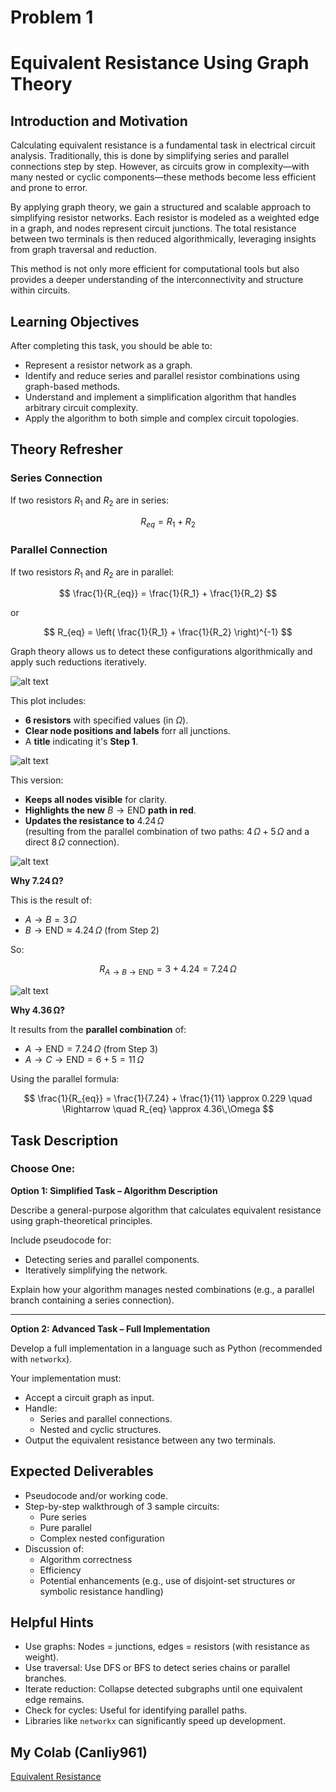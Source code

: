 # Problem 1
# Equivalent Resistance Using Graph Theory

## Introduction and Motivation

Calculating equivalent resistance is a fundamental task in electrical circuit analysis. Traditionally, this is done by simplifying series and parallel connections step by step. However, as circuits grow in complexity—with many nested or cyclic components—these methods become less efficient and prone to error.

By applying graph theory, we gain a structured and scalable approach to simplifying resistor networks. Each resistor is modeled as a weighted edge in a graph, and nodes represent circuit junctions. The total resistance between two terminals is then reduced algorithmically, leveraging insights from graph traversal and reduction.

This method is not only more efficient for computational tools but also provides a deeper understanding of the interconnectivity and structure within circuits.

## Learning Objectives

After completing this task, you should be able to:

- Represent a resistor network as a graph.
- Identify and reduce series and parallel resistor combinations using graph-based methods.
- Understand and implement a simplification algorithm that handles arbitrary circuit complexity.
- Apply the algorithm to both simple and complex circuit topologies.

## Theory Refresher

### Series Connection

If two resistors $R_1$ and $R_2$ are in series:

$$
R_{eq} = R_1 + R_2
$$

### Parallel Connection

If two resistors $R_1$ and $R_2$ are in parallel:

$$
\frac{1}{R_{eq}} = \frac{1}{R_1} + \frac{1}{R_2}
$$

or

$$
R_{eq} = \left( \frac{1}{R_1} + \frac{1}{R_2} \right)^{-1}
$$

Graph theory allows us to detect these configurations algorithmically and apply such reductions iteratively.

![alt text](image-12.png)

This plot includes:

- **6 resistors** with specified values (in $\Omega$).
- **Clear node positions and labels** forr all junctions.
- A **title** indicating it's **Step 1**.

![alt text](image-9.png)

This version:

- **Keeps all nodes visible** for clarity.
- **Highlights the new** $B \rightarrow \text{END}$ **path in red**.
- **Updates the resistance to** $4.24\,\Omega$  
  (resulting from the parallel combination of two paths: $4\,\Omega + 5\,\Omega$ and a direct $8\,\Omega$ connection).

![alt text](image-10.png)

**Why 7.24 Ω?**

This is the result of:

- $A \rightarrow B = 3\,\Omega$
- $B \rightarrow \text{END} \approx 4.24\,\Omega$ (from Step 2)

So:

$$
R_{A \rightarrow B \rightarrow \text{END}} = 3 + 4.24 = 7.24\,\Omega
$$

![alt text](image-11.png)

**Why 4.36 Ω?**

It results from the **parallel combination** of:

- $A \rightarrow \text{END} = 7.24\,\Omega$ (from Step 3)
- $A \rightarrow C \rightarrow \text{END} = 6 + 5 = 11\,\Omega$

Using the parallel formula:

$$
\frac{1}{R_{eq}} = \frac{1}{7.24} + \frac{1}{11} \approx 0.229
\quad \Rightarrow \quad
R_{eq} \approx 4.36\,\Omega
$$

## Task Description

### Choose One:

**Option 1: Simplified Task – Algorithm Description**

Describe a general-purpose algorithm that calculates equivalent resistance using graph-theoretical principles.

Include pseudocode for:

- Detecting series and parallel components.
- Iteratively simplifying the network.

Explain how your algorithm manages nested combinations (e.g., a parallel branch containing a series connection).

---

**Option 2: Advanced Task – Full Implementation**

Develop a full implementation in a language such as Python (recommended with `networkx`).

Your implementation must:

- Accept a circuit graph as input.
- Handle:
  - Series and parallel connections.
  - Nested and cyclic structures.
- Output the equivalent resistance between any two terminals.

## Expected Deliverables

- Pseudocode and/or working code.
- Step-by-step walkthrough of 3 sample circuits:
  - Pure series
  - Pure parallel
  - Complex nested configuration
- Discussion of:
  - Algorithm correctness
  - Efficiency
  - Potential enhancements (e.g., use of disjoint-set structures or symbolic resistance handling)

## Helpful Hints

- Use graphs: Nodes = junctions, edges = resistors (with resistance as weight).
- Use traversal: Use DFS or BFS to detect series chains or parallel branches.
- Iterate reduction: Collapse detected subgraphs until one equivalent edge remains.
- Check for cycles: Useful for identifying parallel paths.
- Libraries like `networkx` can significantly speed up development.

## My Colab (Canliy961)

[Equivalent Resistance](https://colab.research.google.com/drive/1WQOjRSSeJFwXCIz9FGuK2AYQrQzfH3Tc#scrollTo=aX2vbhOwus2n)
